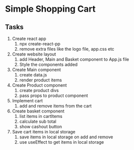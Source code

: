# Simple Shopping Cart

## Tasks

1. Create react app
   1. npx create-react-pp
   2. remove extra files like the logo file, app.css etc
2. Create website layout
   1. add Header, Main and Basket component to App.js file 
   2. Style the components added
3. Create Main component
   1. create data.js
   2. render product items
4. Create Product component
   1. create product divs
   2. pass props to product component
5. Implement cart
   1. add and remove items from the cart 
6. Create basket component
   1. list items in cartItems
   2. calculate sub total 
   3. show cashout button
7. Save cart items in local storage
   1. save items in local storage on add and remove
   2. use useEffect to get items in local storage